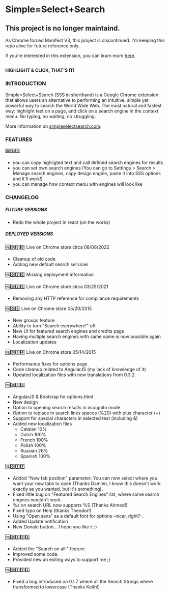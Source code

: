 Simple=Select+Search
====================

## This project is no longer maintaind. ##

As Chrome forced Manifest V3, this project is discontinued. I'm keeping this repo alive for future reference only. 

If you're interested in this extension, you can learn more [here](https://simpleselectsearch.com).

## ##

#### HIGHLIGHT & CLICK, THAT'S IT! ####

### INTRODUCTION ###

Simple=Select+Search (SSS in shorthand) is a Google Chrome extension that allows users an alternative to performing an intuitive, simple yet powerful way to search the World Wide Web. The most natural and fastest way: highlight text on a page, and click on a search engine in the context menu. 
No typing, no waiting, no struggling.

More information on [simpleselectsearch.com](https://simpleselectsearch.com).

### FEATURES ###

:zero::six::zero:
- you can copy highligted text and call defined search engines for results
- you can set own search engines (You can go to Settings > Search > Manage search engines, copy design engine, paste it into SSS options and it'll work!)
- you can manage how context menu with engines will look like

### CHANGELOG ###

##### FUTURE VERSIONS #####
- Redo the whole project in react (on the works)

##### DEPLOYED VERSIONS #####

:vs::zero::six::zero:
Live on Chrome store circa 08/08/2022
- Cleanup of old code
- Adding new default search services

:vs::zero::five::zero:
Missing deployment information

:vs::zero::four::three:
Live on Chrome store circa 03/25/2021
- Removing any HTTP reference for compliance requirements

:vs::zero::four:
Live on Chrome store 05/20/2015
- New groups feature
- Ability to turn "Search everywhere!" off 
- New UI for featured search engines and credits page
- Having multiple search engines with same name is now possible again
- Localization updates

:vs::zero::three::four:
Live on Chrome store 05/14/2015
- Performance fixes for options page
- Code cleanup related to AngularJS (my lack of knowledge of it)
- Updated localization files with new translations from 0.3.2

:vs::zero::three::two:
- AngularJS & Bootsrap for options.html
- New design
- Option to opening search results in incognito mode
- Option to replace in search links spaces (%20) with plus character (+)
- Support for special characters in selected text (including &)
- Added new localization files
    - Catalan 10%
	- Dutch 100%
	- French 100%
	- Polish 100%
	- Russian 26%
	- Spanish 100%

:vs::zero::one::seven:
- Added "New tab position" parameter: You can now select where you want your new tabs to open (Thanks Damien, I know this doesn't work exactly as you wanted, but it's something).
- Fixed little bug on "Featured Search Engines" list, where some search engines wouldn't work.
- %s on search URL now supports %S (Thanks Ahmed!)
- Fixed typo on Help (thanks Theodor!)
- Using "Open sans" as a default font for options -nicer, right?-.
- Added Update notification
- New Donate button... I hope you like it :)

:vs::zero::one::seven::three:
- Added the "Search on all!" feature
- Improved some code.
- Provided new an exiting ways to support me ;)

:vs::zero::one::seven::one:
- Fixed a bug introduced on 0.1.7 where all the Search Strings where transformed to lowercase (Thanks Keith!)
